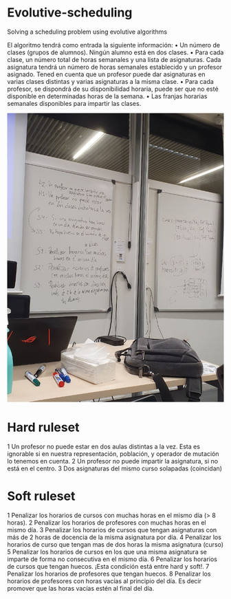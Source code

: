 # Evolutive-scheduling
Solving a scheduling problem using evolutive algorithms

El algoritmo tendrá como entrada la siguiente
información:
• Un número de clases (grupos de alumnos). Ningún alumno está en dos clases.
• Para cada clase, un número total de horas semanales y una lista de asignaturas.
Cada asignatura tendrá un número de horas semanales establecido y un profesor
asignado. Tened en cuenta que un profesor puede dar asignaturas en varias
clases distintas y varias asignaturas a la misma clase.
• Para cada profesor, se dispondrá de su disponibilidad horaria, puede ser que no
esté disponible en determinadas horas de la semana.
• Las franjas horarias semanales disponibles para impartir las clases.


<img src="class.jpeg">

# Hard ruleset

1 Un profesor no puede estar en dos aulas distintas a la vez. Esta es ignorable si en nuestra representación, población, y operador de mutación lo tenemos en cuenta.
2 Un profesor no puede impartir la asignatura, si no está en el centro.
3 Dos asignaturas del mismo curso solapadas (coincidan)

# Soft ruleset

1 Penalizar los horarios de cursos con muchas horas en el mismo día (> 8 horas).
2 Penalizar los horarios de profesores con muchas horas en el mismo día.
3 Penalizar los horarios de cursos que tengan asignaturas con más de 2 horas de docencia de la misma asignatura por día.
4 Penalizar los horarios de curso que tengan mas de dos horas la misma asignatura (curso)
5 Penalizar los horarios de cursos en los que una misma asignatura se imparte de forma no consecutiva en el mismo día.
6 Penalizar los horarios de cursos que tengan huecos. ¡Esta condición está entre hard y soft!.
7 Penalizar los horarios de profesores que tengan huecos.
8 Penalizar los horarios de profesores con horas vacías al principio del día. Es decir promover que las horas vacías estén al final del día.


